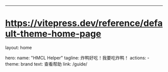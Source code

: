 ---
# https://vitepress.dev/reference/default-theme-home-page
layout: home

hero:
  name: "HMCL Helper"
  tagline: 炸鸭好吃！我要吃炸鸭！
  actions:
    - theme: brand
      text: 查看帮助
      link: /guide/

